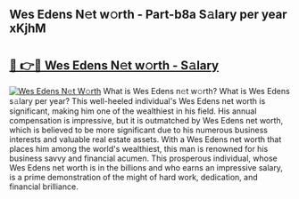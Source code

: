 ## Wes Edens N𝚎t w𝚘rth - Part-b8a S𝚊lary per year xKjhM

# <h2><a href="http://gc1kwiw.nevu.top/?p=Wes+Edens">🔗 👉🔴 Wes Edens N𝚎t w𝚘rth - S𝚊lary</a></h2>

[![Wes Edens N𝚎t W𝚘rth](https://i.imgur.com/Oavwk0R.jpeg)](http://gc1kwiw.nevu.top/?p=Wes+Edens)
What is Wes Edens n𝚎t w𝚘rth? What is Wes Edens s𝚊lary per year?
This well-heeled individual's Wes Edens net worth is significant, making him one of the wealthiest in his field. His annual compensation is impressive, but it is outmatched by Wes Edens net worth, which is believed to be more significant due to his numerous business interests and valuable real estate assets. With a Wes Edens net worth that places him among the world's wealthiest, this man is renowned for his business savvy and financial acumen. This prosperous individual, whose Wes Edens net worth is in the billions and who earns an impressive salary, is a prime demonstration of the might of hard work, dedication, and financial brilliance.
